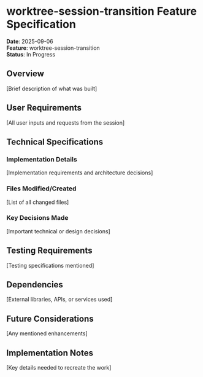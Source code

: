 # worktree-session-transition Feature Specification

**Date**: 2025-09-06  
**Feature**: worktree-session-transition  
**Status**: In Progress  

## Overview

[Brief description of what was built]

## User Requirements

[All user inputs and requests from the session]

## Technical Specifications

### Implementation Details
[Implementation requirements and architecture decisions]

### Files Modified/Created
[List of all changed files]

### Key Decisions Made
[Important technical or design decisions]

## Testing Requirements

[Testing specifications mentioned]

## Dependencies

[External libraries, APIs, or services used]

## Future Considerations

[Any mentioned enhancements]

## Implementation Notes

[Key details needed to recreate the work]
